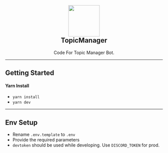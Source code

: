 <h2 align='center'>
  <img src="https://cdn.topiclist.xyz/images/png/TopicList5.png" height='100px' width='100px' />
  <br> 
TopicManager
</h2>
<p align="center">
Code For Topic Manager Bot.
</p>

<hr>

## Getting Started

#### Yarn Install
- `yarn install`
- `yarn dev`


---

## Env Setup
- Rename `.env.template` to `.env`
- Provide the required parameters
- `devtoken` should be used while developing. Use `DISCORD_TOKEN` for prod.